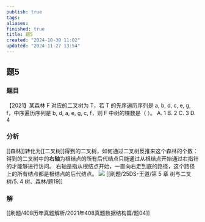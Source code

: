 ```yaml
---
publish: true
tags: 
aliases: 
finished: true
title: 题5
created: "2024-10-30 11:02"
updated: "2024-11-27 13:54"
---
```

## 题5
### 题目
【2021】某森林 F 对应的二叉树为 T，若 T 的先序遍历序列是 a, b, d, c, e, g, f，中序遍历序列是 b, d, a, e, g, c, f，则 F 中树的棵数是（ ）。
A. 1
B. 2
C. 3
D. 4
### 分析
[[森林]]转化为[[二叉树]]得到的二叉树，如何通过二叉树反推来这个森林的个数：得到的二叉树中的**右轴**为根结点的所有后代结点只能通过从根结点开始通过右指针的才能够进行访问。
右轴是指从根结点开始，一直向右走到底的路径，这个路径上的所有结点都是根结点的后代结点。
![](https://img.hwenyi.live/202411272200149.webp)
[[刷题/25DS-王道/第 5 章 树与二叉树/5. 4 树、森林/题19]]
### 解
[[刷题/408历年真题解析/2021年408真题数据结构篇/题04]]